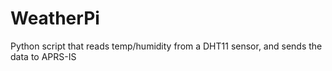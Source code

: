 # WeatherPi
Python script that reads temp/humidity from a DHT11 sensor, and sends the data to APRS-IS
